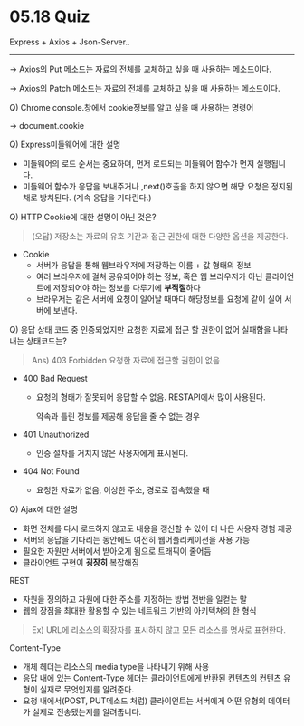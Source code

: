 # 05.18 Quiz

Express + Axios + Json-Server.. 

---

-> Axios의 Put 메소드는 자료의 전체를 교체하고 싶을 때 사용하는 메소드이다.

-> Axios의 Patch 메소드는 자료의 전체를 교체하고 싶을 때 사용하는 메소드이다.

Q) Chrome console.창에서 cookie정보를 알고 싶을 때 사용하는 명령어

-> document.cookie 	

Q) Express미들웨어에 대한 설명

- 미들웨어의 로드 순서는 중요하며, 먼저 로드되는 미들웨어 함수가 먼저 실행됩니다.
- 미들웨어 함수가 응답을 보내주거나 ,next()호출을 하지 않으면 해당 요청은 정지된채로 방치된다. (계속 응답을 기다린다.)

Q) HTTP Cookie에 대한 설명이 아닌 것은?

> (오답) 저장소는 자료의 유호 기간과 접근 권한에 대한 다양한 옵션을 제공한다. 

- Cookie
  - 서버가 응답을 통해 웹브라우저에 저장하는 이름 + 값 형태의 정보
  - 여러 브라우저에 걸쳐 공유되어야 하는 정보, 혹은 웹 브라우저가 아닌 클라이언트에 저장되어야 하는 정보를 다루기에 **부적절**하다
  - 브라우저는 같은 서버에 요청이 일어날 때마다 해당정보를 요청에 같이 실어 서버에 보낸다.

Q) 응답 상태 코드 중 인증되었지만 요청한 자료에 접근 할 권한이 없어 실패함을 나타내는 상태코드는?

> Ans) 403 Forbidden
> 요청한 자료에 접근할 권한이 없음

- 400 Bad Request 

  - 요청의 형태가 잘못되어 응답할 수 없음. RESTAPI에서 많이 사용된다.

    약속과 틀린 정보를 제공해 응답을 줄 수 없는 경우

- 401 Unauthorized

  - 인증 절차를 거치지 않은 사용자에게 표시된다.

- 404 Not Found

  - 요청한 자료가 없음, 이상한 주소, 경로로 접속했을 때

Q) Ajax에 대한 설명

- 화면 전체를 다시 로드하지 않고도 내용을 갱신할 수 있어 더 나은 사용자 경험 제공
- 서버의 응답을 기다리는 동안에도 여전히 웹어플리케이션을 사용 가능
- 필요한 자원만 서버에서 받아오게 됨으로 트래픽이 줄어듬
- 클라이언트 구현이 **굉장히** 복잡해짐

REST

- 자원을 정의하고 자원에 대한 주소를 지정하는 방법 전반을 일컫는 말
- 웹의 장점을 최대한 활용할 수 있는 네트워크 기반의 아키텍쳐의 한 형식

> Ex) URL에 리소스의 확장자를 표시하지 않고 모든 리소스를 명사로 표현한다.

Content-Type

- 개체 헤더는 리소스의 media type을 나타내기 위해 사용
- 응답 내에 있는 Content-Type 헤더는 클라이언트에게 반환된 컨텐츠의 컨텐츠 유형이 실재로 무엇인지를 알려준다.
- 요청 내에서(POST, PUT메소드 처럼) 클라이언트는 서버에게 어떤 유형의 데이터가 실제로 전송됐는지를 알려줍니다.